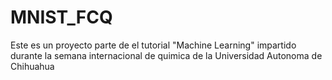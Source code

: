 # MNIST_FCQ
Este es un proyecto parte de el tutorial "Machine Learning" impartido durante la semana internacional de quimica de la Universidad Autonoma de Chihuahua
